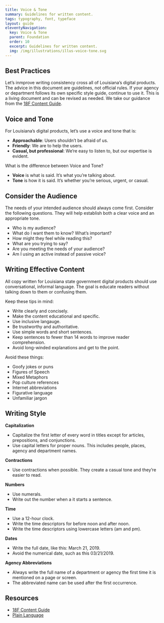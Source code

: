 ```yaml
---
title: Voice & Tone
summary: Guidelines for written content.
tags: typography, font, typeface
layout: guide
eleventyNavigation:
  key: Voice & Tone
  parent: Foundation
  order: 10
  excerpt: Guidelines for written content.
  img: /img/illustrations/illus-voice-tone.svg
---
```


## Best Practices

Let’s inmprove writing consistency cross all of Louisiana’s digital products. The advice in this document are guidelines, not official rules. If your agency or department follows its own specific style guide, continue to use it. This is a living document and can be revised as needed. We take our guidance from the <a href="https://content-guide.18f.gov/" target="_blank">18F Content Guide</a>.

## Voice and Tone

For Louisiana’s digital products, let’s use a voice and tone that is:

- **Approachable**: Users shouldn’t be afraid of us.
- **Friendly**: We are to help the users.
- **Casual, but professional**: We’re easy to listen to, but our expertise is evident. 

What is the difference between Voice and Tone?

* **Voice** is what is said. It’s what you’re talking about.
* **Tone** is how it is said. It’s whether you’re serious, urgent, or casual.

## Consider the Audience

The needs of your intended audience should always come first. Consider the following questions. They will help establish both a clear voice and an appropriate tone.

- Who is my audience?
- What do I want them to know? What’s important?
- How might they feel while reading this?
- What are you trying to say?
- Are you meeting the needs of your audience?
- Am I using an active instead of passive voice?

## Writing Effective Content

All copy written for Louisiana state government digital products should use conversational, informal language. The goal is educate readers without talking down to them or confusing them. 

Keep these tips in mind:

- Write clearly and concisely.
- Make the content educational and specific.
- Use inclusive langauge.
- Be trustworthy and authoritative.
- Use simple words and short sentences.
- Keep sentences to fewer than 14 words to improve reader comprehension.
- Avoid long-winded explanations and get to the point.

Avoid these things:

- Goofy jokes or puns
- Figures of Speech
- Mixed Metaphors
- Pop culture references
- Internet abbreviations
- Figurative language 
- Unfamiliar jargon

## Writing Style

**Capitalization**

- Capitalize the first letter of every word in titles except for articles, prepositions, and conjunctions. 
- Use capital letters for proper nouns. This includes people, places, agency and department names.

**Contractions**

- Use contractions when possible. They create a casual tone and they’re easier to read.

**Numbers**

- Use numerals. 
- Write out the number when a it starts a sentence.

**Time**

- Use a 12-hour clock. 
- Write the time descriptors for before noon and after noon.
- Write the time descriptors using lowercase letters (am and pm).

**Dates**

- Write the full date, like this: March 21, 2019.
- Avoid the numerical date, such as this 03/21/2019.

**Agency Abbreviations**

- Always write the full name of a department or agency the first time it is mentioned on a page or screen. 
- The abbreviated name can be used after the first occurrence.

## Resources

- <a href="https://content-guide.18f.gov/our-style/" target="_blank">18F Content Guide</a>
- <a href="https://www.plainlanguage.gov/" target="_blank">Plain Language</a>
